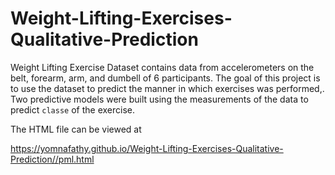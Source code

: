 # Weight-Lifting-Exercises-Qualitative-Prediction

Weight Lifting Exercise Dataset contains data from accelerometers on the belt, forearm, arm, and dumbell of 6 participants. The goal of this project is to use the dataset to predict the manner in which exercises was performed,. Two predictive models were built using the measurements of the data to predict `classe` of the exercise.



The HTML file can be viewed at   

https://yomnafathy.github.io/Weight-Lifting-Exercises-Qualitative-Prediction//pml.html
